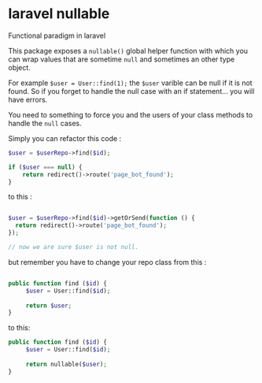 #  laravel nullable
Functional paradigm in laravel


This package exposes a `nullable()` global helper function with which you can wrap values that are sometime `null` and sometimes an other type object.

For example `$user = User::find(1);` the `$user` varible can be null if it is not found.
So if you forget to handle the null case with an if statement... you will have errors.

You need to something to force you and the users of your class methods to handle the `null` cases.

Simply you can refactor this code :
```php
$user = $userRepo->find($id);

if ($user === null) {
    return redirect()->route('page_bot_found');
}

```

to this :

```php

$user = $userRepo->find($id)->getOrSend(function () {
  return redirect()->route('page_bot_found');
});

// now we are sure $user is not null.
```

but remember you have to change your repo class from this :

```php

public function find ($id) {
     $user = User::find($id);
     
     return $user;
}
```

to this:

```php
public function find ($id) {
     $user = User::find($id);
     
     return nullable($user);
}
```
